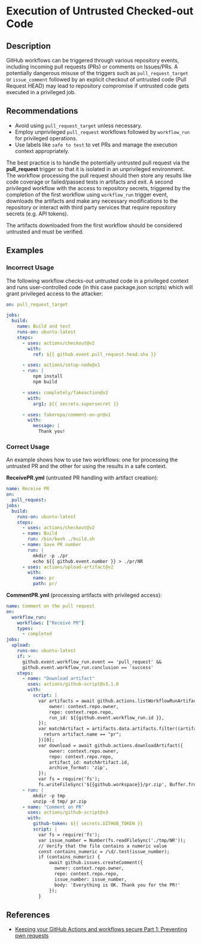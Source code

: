 # Execution of Untrusted Checked-out Code

## Description

GitHub workflows can be triggered through various repository events, including incoming pull requests (PRs) or comments on Issues/PRs. A potentially dangerous misuse of the triggers such as `pull_request_target` or `issue_comment` followed by an explicit checkout of untrusted code (Pull Request HEAD) may lead to repository compromise if untrusted code gets executed in a privileged job.

## Recommendations

- Avoid using `pull_request_target` unless necessary.
- Employ unprivileged `pull_request` workflows followed by `workflow_run` for privileged operations.
- Use labels like `safe to test` to vet PRs and manage the execution context appropriately.

The best practice is to handle the potentially untrusted pull request via the **pull_request** trigger so that it is isolated in an unprivileged environment. The workflow processing the pull request should then store any results like code coverage or failed/passed tests in artifacts and exit. A second privileged workflow with the access to repository secrets, triggered by the completion of the first workflow using `workflow_run` trigger event, downloads the artifacts and make any necessary modifications to the repository or interact with third party services that require repository secrets (e.g. API tokens).

The artifacts downloaded from the first workflow should be considered untrusted and must be verified.

## Examples

### Incorrect Usage

The following workflow checks-out untrusted code in a privileged context and runs user-controlled code (in this case package.json scripts) which will grant privileged access to the attacker:

```yaml
on: pull_request_target

jobs:
  build:
    name: Build and test
    runs-on: ubuntu-latest
    steps:
      - uses: actions/checkout@v2
        with:
          ref: ${{ github.event.pull_request.head.sha }}

      - uses: actions/setup-node@v1
      - run: |
          npm install
          npm build

      - uses: completely/fakeaction@v2
        with:
          arg1: ${{ secrets.supersecret }}

      - uses: fakerepo/comment-on-pr@v1
        with:
          message: |
            Thank you!
```

### Correct Usage

An example shows how to use two workflows: one for processing the untrusted PR and the other for using the results in a safe context.

**ReceivePR.yml** (untrusted PR handling with artifact creation):

```yaml
name: Receive PR
on:
  pull_request:
jobs:
  build:
    runs-on: ubuntu-latest
    steps:
      - uses: actions/checkout@v2
      - name: Build
        run: /bin/bash ./build.sh
      - name: Save PR number
        run: |
          mkdir -p ./pr
          echo ${{ github.event.number }} > ./pr/NR
      - uses: actions/upload-artifact@v2
        with:
          name: pr
          path: pr/
```

**CommentPR.yml** (processing artifacts with privileged access):

```yaml
name: Comment on the pull request
on:
  workflow_run:
    workflows: ["Receive PR"]
    types:
      - completed
jobs:
  upload:
    runs-on: ubuntu-latest
    if: >
      github.event.workflow_run.event == 'pull_request' &&
      github.event.workflow_run.conclusion == 'success'
    steps:
      - name: "Download artifact"
        uses: actions/github-script@v3.1.0
        with:
          script: |
            var artifacts = await github.actions.listWorkflowRunArtifacts({
                owner: context.repo.owner,
                repo: context.repo.repo,
                run_id: ${{github.event.workflow_run.id }},
            });
            var matchArtifact = artifacts.data.artifacts.filter((artifact) => {
              return artifact.name == "pr";
            })[0];
            var download = await github.actions.downloadArtifact({
                owner: context.repo.owner,
                repo: context.repo.repo,
                artifact_id: matchArtifact.id,
                archive_format: 'zip',
            });
            var fs = require('fs');
            fs.writeFileSync('${{github.workspace}}/pr.zip', Buffer.from(download.data));
      - run: |
          mkdir -p tmp
          unzip -d tmp/ pr.zip
      - name: "Comment on PR"
        uses: actions/github-script@v3
        with:
          github-token: ${{ secrets.GITHUB_TOKEN }}
          script: |
            var fs = require('fs');
            var issue_number = Number(fs.readFileSync('./tmp/NR'));
            // Verify that the file contains a numeric value
            const contains_numeric = /\d/.test(issue_number);
            if (contains_numeric) {
                await github.issues.createComment({
                  owner: context.repo.owner,
                  repo: context.repo.repo,
                  issue_number: issue_number,
                  body: 'Everything is OK. Thank you for the PR!'
                });
            }
```

## References

- [Keeping your GitHub Actions and workflows secure Part 1: Preventing pwn requests](https://securitylab.github.com/research/github-actions-preventing-pwn-requests/)
